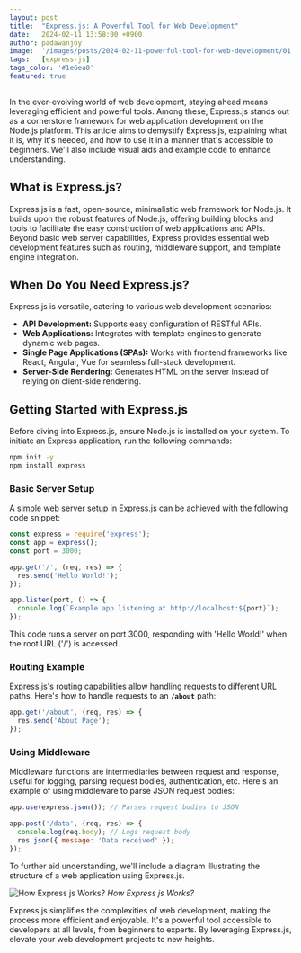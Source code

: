 ```yaml
---
layout: post
title:  "Express.js: A Powerful Tool for Web Development"
date:   2024-02-11 13:58:00 +0900
author: padawanjoy
image:  '/images/posts/2024-02-11-powerful-tool-for-web-development/01.png'
tags:   [express-js]
tags_color: '#1e6ea0'
featured: true
---
```

In the ever-evolving world of web development, staying ahead means leveraging efficient and powerful tools. Among these, Express.js stands out as a cornerstone framework for web application development on the Node.js platform. This article aims to demystify Express.js, explaining what it is, why it's needed, and how to use it in a manner that's accessible to beginners. We'll also include visual aids and example code to enhance understanding.

## What is Express.js?

Express.js is a fast, open-source, minimalistic web framework for Node.js. It builds upon the robust features of Node.js, offering building blocks and tools to facilitate the easy construction of web applications and APIs. Beyond basic web server capabilities, Express provides essential web development features such as routing, middleware support, and template engine integration.

## When Do You Need Express.js?

Express.js is versatile, catering to various web development scenarios:

- **API Development:** Supports easy configuration of RESTful APIs.
- **Web Applications:** Integrates with template engines to generate dynamic web pages.
- **Single Page Applications (SPAs):** Works with frontend frameworks like React, Angular, Vue for seamless full-stack development.
- **Server-Side Rendering:** Generates HTML on the server instead of relying on client-side rendering.

## Getting Started with Express.js

Before diving into Express.js, ensure Node.js is installed on your system. To initiate an Express application, run the following commands:

```bash
npm init -y
npm install express
```

### Basic Server Setup

A simple web server setup in Express.js can be achieved with the following code snippet:

```javascript
const express = require('express');
const app = express();
const port = 3000;

app.get('/', (req, res) => {
  res.send('Hello World!');
});

app.listen(port, () => {
  console.log(`Example app listening at http://localhost:${port}`);
});
```

This code runs a server on port 3000, responding with 'Hello World!' when the root URL ('/') is accessed.

### Routing Example

Express.js's routing capabilities allow handling requests to different URL paths. Here's how to handle requests to an **`/about`** path:

```javascript
app.get('/about', (req, res) => {
  res.send('About Page');
});
```

### Using Middleware

Middleware functions are intermediaries between request and response, useful for logging, parsing request bodies, authentication, etc. Here's an example of using middleware to parse JSON request bodies:

```javascript
app.use(express.json()); // Parses request bodies to JSON

app.post('/data', (req, res) => {
  console.log(req.body); // Logs request body
  res.json({ message: 'Data received' });
});
```

To further aid understanding, we'll include a diagram illustrating the structure of a web application using Express.js.

![How Express js Works?]({{site.baseurl}}/images/posts/2024-02-11-powerful-tool-for-web-development/02.png)
*How Express js Works?*

Express.js simplifies the complexities of web development, making the process more efficient and enjoyable. It's a powerful tool accessible to developers at all levels, from beginners to experts. By leveraging Express.js, elevate your web development projects to new heights.